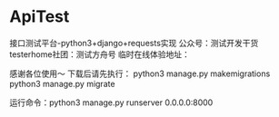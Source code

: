 # ApiTest
接口测试平台-python3+django+requests实现  公众号：测试开发干货   testerhome社团：测试方舟号
临时在线体验地址：

感谢各位使用～ 
下载后请先执行：
python3 manage.py makemigrations
python3 manage.py migrate

运行命令：python3 manage.py runserver 0.0.0.0:8000
